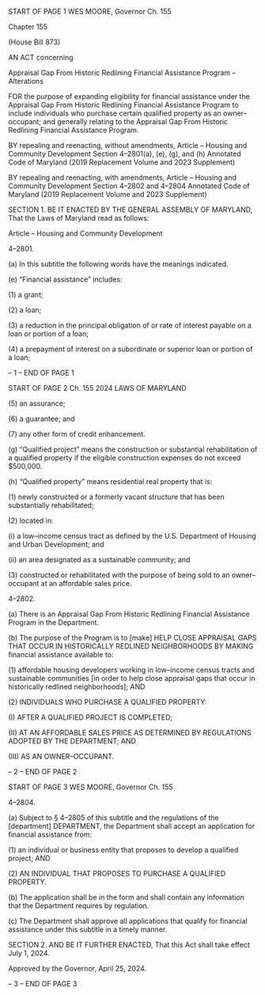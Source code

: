START OF PAGE 1
WES MOORE, Governor Ch. 155

Chapter 155

(House Bill 873)

AN ACT concerning

Appraisal Gap From Historic Redlining Financial Assistance Program –
Alterations

FOR the purpose of expanding eligibility for financial assistance under the Appraisal Gap
From Historic Redlining Financial Assistance Program to include individuals who
purchase certain qualified property as an owner–occupant; and generally relating to
the Appraisal Gap From Historic Redlining Financial Assistance Program.

BY repealing and reenacting, without amendments,
Article – Housing and Community Development
Section 4–2801(a), (e), (g), and (h)
Annotated Code of Maryland
(2019 Replacement Volume and 2023 Supplement)

BY repealing and reenacting, with amendments,
Article – Housing and Community Development
Section 4–2802 and 4–2804
Annotated Code of Maryland
(2019 Replacement Volume and 2023 Supplement)

SECTION 1. BE IT ENACTED BY THE GENERAL ASSEMBLY OF MARYLAND,
That the Laws of Maryland read as follows:

Article – Housing and Community Development

4–2801.

(a) In this subtitle the following words have the meanings indicated.

(e) “Financial assistance” includes:

(1) a grant;

(2) a loan;

(3) a reduction in the principal obligation of or rate of interest payable on
a loan or portion of a loan;

(4) a prepayment of interest on a subordinate or superior loan or portion of
a loan;

– 1 –
END OF PAGE 1

START OF PAGE 2
Ch. 155 2024 LAWS OF MARYLAND

(5) an assurance;

(6) a guarantee; and

(7) any other form of credit enhancement.

(g) “Qualified project” means the construction or substantial rehabilitation of a
qualified property if the eligible construction expenses do not exceed $500,000.

(h) “Qualified property” means residential real property that is:

(1) newly constructed or a formerly vacant structure that has been
substantially rehabilitated;

(2) located in:

(i) a low–income census tract as defined by the U.S. Department of
Housing and Urban Development; and

(ii) an area designated as a sustainable community; and

(3) constructed or rehabilitated with the purpose of being sold to an
owner–occupant at an affordable sales price.

4–2802.

(a) There is an Appraisal Gap From Historic Redlining Financial Assistance
Program in the Department.

(b) The purpose of the Program is to [make] HELP CLOSE APPRAISAL GAPS
THAT OCCUR IN HISTORICALLY REDLINED NEIGHBORHOODS BY MAKING financial
assistance available to:

(1) affordable housing developers working in low–income census tracts and
sustainable communities [in order to help close appraisal gaps that occur in historically
redlined neighborhoods]; AND

(2) INDIVIDUALS WHO PURCHASE A QUALIFIED PROPERTY:

(I) AFTER A QUALIFIED PROJECT IS COMPLETED;

(II) AT AN AFFORDABLE SALES PRICE AS DETERMINED BY
REGULATIONS ADOPTED BY THE DEPARTMENT; AND

(III) AS AN OWNER–OCCUPANT.

– 2 –
END OF PAGE 2

START OF PAGE 3
WES MOORE, Governor Ch. 155

4–2804.

(a) Subject to § 4–2805 of this subtitle and the regulations of the [department]
DEPARTMENT, the Department shall accept an application for financial assistance from:

(1) an individual or business entity that proposes to develop a qualified
project; AND

(2) AN INDIVIDUAL THAT PROPOSES TO PURCHASE A QUALIFIED
PROPERTY.

(b) The application shall be in the form and shall contain any information that
the Department requires by regulation.

(c) The Department shall approve all applications that qualify for financial
assistance under this subtitle in a timely manner.

SECTION 2. AND BE IT FURTHER ENACTED, That this Act shall take effect July
1, 2024.

Approved by the Governor, April 25, 2024.

– 3 –
END OF PAGE 3